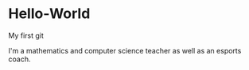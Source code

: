 # Hello-World
My first git

I'm a mathematics and computer science teacher as well as an esports coach.
